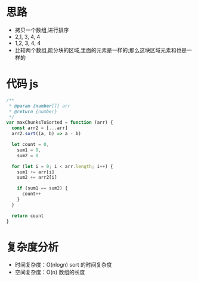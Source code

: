 # 思路

- 拷贝一个数组,进行排序
- 2,1, 3, 4, 4
- 1,2, 3, 4, 4
- 比较两个数组,能分块的区域,里面的元素是一样的;那么这块区域元素和也是一样的

# 代码 js

```js
/**
 * @param {number[]} arr
 * @return {number}
 */
var maxChunksToSorted = function (arr) {
  const arr2 = [...arr]
  arr2.sort((a, b) => a - b)

  let count = 0,
    sum1 = 0,
    sum2 = 0

  for (let i = 0; i < arr.length; i++) {
    sum1 += arr[i]
    sum2 += arr2[i]

    if (sum1 == sum2) {
      count++
    }
  }

  return count
}
```

# 复杂度分析

- 时间复杂度：O(nlogn) sort 的时间复杂度
- 空间复杂度：O(n) 数组的长度
